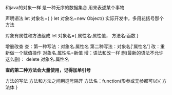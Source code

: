 和java的对象一样
是一种无序的数据集合
用来表述某个事物

声明语法
let 对象名={ }
let 对象名=new Object()
实际开发中，多用花括号那个方法

对象有属性和方法组成
let 对象名={
属性名:属性值，
方法名:函数
}


增删改查
查：第一种写法：对象名.属性名  第二种写法：对象名\['属性名']
改：重新做一个赋值操作 对象名.属性名=新值
增：语法和改一样
删(最新的语法不允许这么删)： delete 对象名.属性名

**查的第二种方法会大量使用，记得加单引号**


方法的写法
方法和方法之间用逗号隔开
方法名：function(形参或无参都可以){
方法体
}